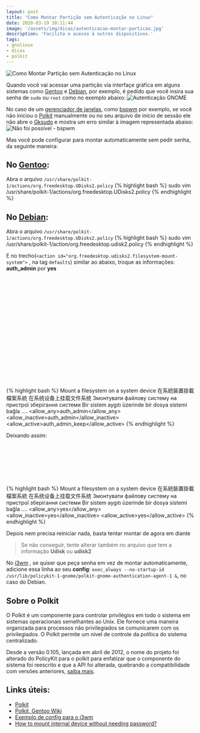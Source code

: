 ```yaml
---
layout: post
title: "Como Montar Partição sem Autenticação no Linux"
date: 2020-03-19 10:11:44
image: '/assets/img/dicas/autenticacao-montar-particao.jpg'
description: 'Facilita o acesso à outros dispositivos.'
tags:
- gnulinux
- dicas
- polkit
---
```

	
![Como Montar Partição sem Autenticação no Linux](/assets/img/dicas/autenticacao-montar-particao.jpg)

Quando você vai acessar uma partição via interfaçe gráfica em alguns sistemas como [Gentoo](https://terminalroot.com.br/2020/03/10-dicas-fundamentais-para-seu-gentoo-linux.html) e [Debian](https://terminalroot.com.br/2017/09/como-instalar-o-debian-remotamente-via-ssh.html), por exemplo, é pedido que você insira sua senha de `sudo` ou `root` como no exemplo abaixo:
![Autenticação GNOME](/assets/img/dicas/autenticacao-montar-particao-gnome.png)

No caso de um [gerenciador de janelas](https://terminalroot.com.br/2019/04/5-ferramentas-para-voce-usar-no-seu-wm.html), como [bspwm](https://terminalroot.com.br/2018/09/bspwm-review.html) por exemplo, se você não iniciou o [Polkit](https://www.freedesktop.org/software/polkit/docs/latest/polkit.8.html) manualmente ou no seu arquivo de início de sessão ele não abre o [Gksudo](https://linux.die.net/man/1/gksudo) e mostra um erro similar à imagem representada abaixo:
![Não foi possível - bspwm](/assets/img/dicas/nao-foi-possivel-bpspwm.png)

Mas você pode configurar para montar automaticamente sem pedir senha, da seguinte maneira:

## No [Gentoo](https://gentoo.org/):
Abra o arquivo `/usr/share/polkit-1/actions/org.freedesktop.UDisks2.policy`
{% highlight bash %}
sudo vim /usr/share/polkit-1/actions/org.freedesktop.UDisks2.policy
{% endhighlight %}

## No [Debian](https://terminalroot.com.br/2017/09/como-instalar-debian-gnu-kfreebsd.html):
Abra o arquivo `/usr/share/polkit-1/actions/org.freedesktop.UDisks2.policy`
{% highlight bash %}
sudo vim /usr/share/polkit-1/action/org.freedesktop.udisk2.policy
{% endhighlight %}

E no trecho(`<action id="org.freedesktop.udisks2.filesystem-mount-system">` , na tag `defaults`) similar ao abaixo, troque as informações: **auth_admin** por **yes**

<!-- QUADRADO -->
<script async src="//pagead2.googlesyndication.com/pagead/js/adsbygoogle.js"></script>
<ins class="adsbygoogle"
style="display:inline-block;width:336px;height:280px"
data-ad-client="ca-pub-2838251107855362"
data-ad-slot="5351066970"></ins>
<script>
(adsbygoogle = window.adsbygoogle || []).push({});
</script>

{% highlight bash %}
<action id="org.freedesktop.udisks2.filesystem-mount-system">
    <description>Mount a filesystem on a system device</description>
    <description xml:lang="zh_TW">在系統裝置掛載檔案系統</description>
    <description xml:lang="zh_CN">在系统设备上挂载文件系统</description>
    <description xml:lang="uk">Змонтувати файлову систему на пристрої зберігання системи</description>
    <description xml:lang="tr">Bir sistem aygıtı üzerinde bir dosya sistemi bağla</description>
    ....
    <defaults>
    <allow_any>auth_admin</allow_any>
    <allow_inactive>auth_admin</allow_inactive>
    <allow_active>auth_admin_keep</allow_active>
    </defaults>
</action>
{% endhighlight %}

Deixando assim:

<!-- LISTA MIN -->
<script async src="//pagead2.googlesyndication.com/pagead/js/adsbygoogle.js"></script>
<ins class="adsbygoogle"
style="display:inline-block;width:730px;height:95px"
data-ad-client="ca-pub-2838251107855362"
data-ad-slot="5351066970"></ins>
<script>
(adsbygoogle = window.adsbygoogle || []).push({});
</script>

{% highlight bash %}
<action id="org.freedesktop.udisks2.filesystem-mount-system">
    <description>Mount a filesystem on a system device</description>
    <description xml:lang="zh_TW">在系統裝置掛載檔案系統</description>
    <description xml:lang="zh_CN">在系统设备上挂载文件系统</description>
    <description xml:lang="uk">Змонтувати файлову систему на пристрої зберігання системи</description>
    <description xml:lang="tr">Bir sistem aygıtı üzerinde bir dosya sistemi bağla</description>
    ....
    <defaults>
    <allow_any>yes</allow_any>
    <allow_inactive>yes</allow_inactive>
    <allow_active>yes</allow_active>
    </defaults>
</action>
{% endhighlight %}

Depois nem precisa reiniciar nada, basta tentar montar de agora em diante
> Se não conseguir, tente alterar também no arquivo que tem a informação **Udisk** ou **udisk2**

No [i3wm](https://terminalroot.com.br/2018/07/como-instalar-e-configurar-o-i3wm-e-o-i3blocks.html) , se quiser que peça senha em vez de montar automaticamente, adicione essa linha ao seu **config**: `exec_always --no-startup-id /usr/lib/policykit-1-gnome/polkit-gnome-authentication-agent-1 &`, no caso do Debian.

## Sobre o Polkit
O Polkit é um componente para controlar privilégios em todo o sistema em sistemas operacionais semelhantes ao Unix. Ele fornece uma maneira organizada para processos não privilegiados se comunicarem com os privilegiados. O Polkit permite um nível de controle da política do sistema centralizado.

Desde a versão 0.105, lançada em abril de 2012, o nome do projeto foi alterado do PolicyKit para o polkit para enfatizar que o componente do sistema foi reescrito e que a API foi alterada, quebrando a compatibilidade com versões anteriores, [saiba mais](https://en.m.wikipedia.org/wiki/Polkit).

## Links úteis:
+ [Polkit](https://www.freedesktop.org/software/polkit/docs/latest/polkit.8.html)
+ [Polkit, Gentoo Wiki](https://wiki.gentoo.org/wiki/Polkit)
+ [Exemplo de config para o i3wm](https://github.com/terroo/fonts/blob/master/files/i3/config)
+ [How to mount internal device without needing password?](https://forums.linuxmint.com/viewtopic.php?t=152357)


